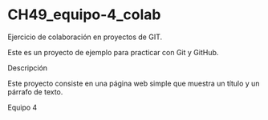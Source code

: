 # CH49_equipo-4_colab
Ejercicio de colaboración en proyectos de GIT.

Este es un proyecto de ejemplo para practicar con Git y GitHub.

Descripción

Este proyecto consiste en una página web simple que muestra un título y un párrafo de texto.

Equipo 4
